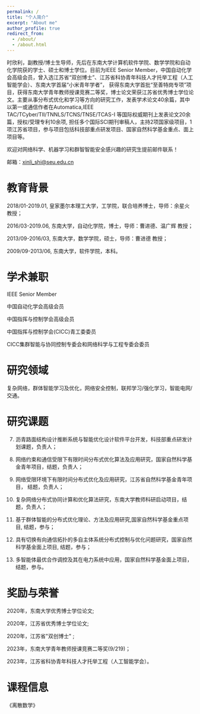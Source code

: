 ```yaml
---
permalink: /
title: "个人简介"
excerpt: "About me"
author_profile: true
redirect_from: 
  - /about/
  - /about.html
---
```


时欣利，副教授/博士生导师，先后在东南大学计算机软件学院、数学学院和自动化学院获的学士、硕士和博士学位。目前为IEEE Senior Member，中国自动化学会高级会员，曾入选江苏省“双创博士”、江苏省科协青年科技人才托举工程（人工智能学会）、东南大学首届“小米青年学者”， 获得东南大学首批“至善特岗专项”项目，获得东南大学青年教师授课竞赛二等奖，博士论文荣获江苏省优秀博士学位论文。主要从事分布式优化和学习等方向的研究工作，发表学术论文40余篇，其中以第一或通信作者在Automatica,IEEE TAC/TCyber/TII/TNNLS/TCNS/TNSE/TCAS-I 等国际权威期刊上发表论文20余篇，授权/受理专利10余项, 担任多个国际SCI期刊审稿人，主持2项国家级项目，1项江苏省项目，参与项目包括科技部重点研发项目、国家自然科学基金重点、面上项目等。

欢迎对网络科学、机器学习和群智智能安全感兴趣的研究生提前邮件联系！

邮箱：xinli_shi@seu.edu.cn


教育背景
======
2018/01-2019.01, 皇家墨尔本理工大学，工学院，联合培养博士，导师：余星火 教授；

2016/03-2019.06, 东南大学，自动化学院，博士，导师：曹进德、温广辉 教授；

2013/09-2016/03, 东南大学，数学学院，硕士，导师：曹进德 教授；

2009/09-2013/06, 东南大学，软件学院，本科。

学术兼职
======
IEEE Senior Member

中国自动化学会高级会员

中国指挥与控制学会高级会员

中国指挥与控制学会(CICC)青工委委员

CICC集群智能与协同控制专委会和网络科学与工程专委会委员

研究领域
======
复杂网络，群体智能学习及优化，网络安全控制，联邦学习/强化学习，智能电网/交通。


研究课题
======
7. 沥青路面结构设计推断系统与智能优化设计软件平台开发，科技部重点研发计划课题，负责人；

6. 网络约束和通信受限下有限时间分布式优化算法及应用研究，国家自然科学基金青年项目，结题，负责人；

5. 网络受限环境下有限时间分布式优化及应用研究，江苏省自然科学基金青年项目， 结题，负责人；

4. 复杂网络分布式协同计算和优化算法研究，东南大学教师科研启动项目，结题，负责人；

3. 基于群体智能的分布式优化理论、方法及应用研究,国家自然科学基金重点项目, 结题，参与；

2. 具有切换有向通信拓扑的多自主体系统分布式控制与优化问题研究，国家自然科学基金面上项目, 结题，参与；

1. 多智能体最优合作调控及其在电力系统中应用，国家自然科学基金面上项目，结题，参与。


奖励与荣誉
======
2020年，东南大学优秀博士学位论文;

2020年，江苏省优秀博士学位论文; 

2020年，江苏省"双创博士" ; 

2023年，东南大学青年教师授课竞赛二等奖(9/219)；

2023年，江苏省科协青年科技人才托举工程（人工智能学会）。

课程信息
======
《离散数学》


